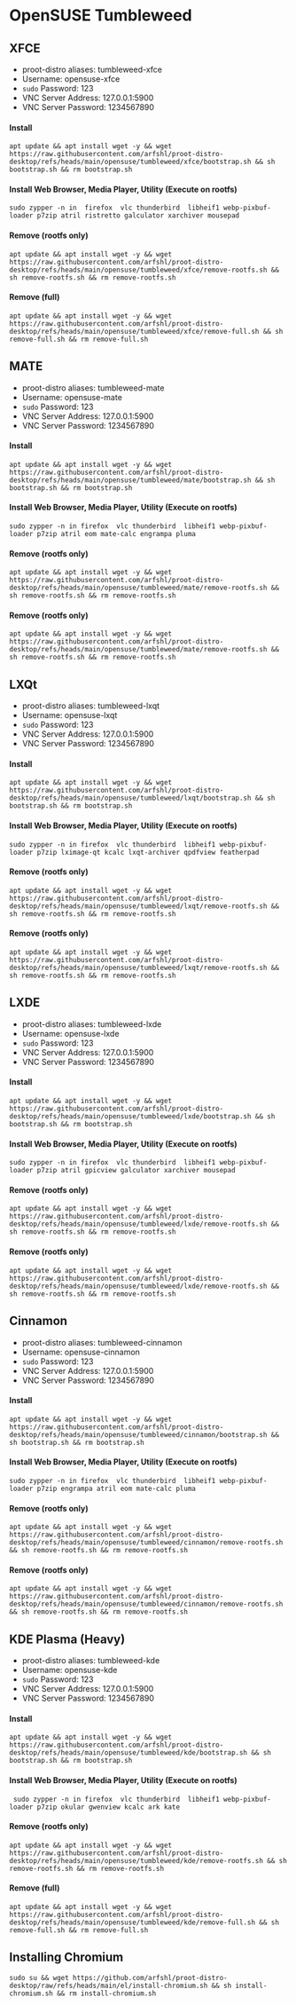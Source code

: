 # OpenSUSE Tumbleweed

## XFCE
- proot-distro aliases: tumbleweed-xfce
- Username: opensuse-xfce
- `sudo` Password: 123
- VNC Server Address: 127.0.0.1:5900
- VNC Server Password: 1234567890


#### Install
    apt update && apt install wget -y && wget https://raw.githubusercontent.com/arfshl/proot-distro-desktop/refs/heads/main/opensuse/tumbleweed/xfce/bootstrap.sh && sh bootstrap.sh && rm bootstrap.sh

#### Install Web Browser, Media Player, Utility (Execute on rootfs)
    sudo zypper -n in  firefox  vlc thunderbird  libheif1 webp-pixbuf-loader p7zip atril ristretto galculator xarchiver mousepad 

#### Remove (rootfs only)
    apt update && apt install wget -y && wget https://raw.githubusercontent.com/arfshl/proot-distro-desktop/refs/heads/main/opensuse/tumbleweed/xfce/remove-rootfs.sh && sh remove-rootfs.sh && rm remove-rootfs.sh
#### Remove (full)
    apt update && apt install wget -y && wget https://raw.githubusercontent.com/arfshl/proot-distro-desktop/refs/heads/main/opensuse/tumbleweed/xfce/remove-full.sh && sh remove-full.sh && rm remove-full.sh    

## MATE
- proot-distro aliases: tumbleweed-mate
- Username: opensuse-mate
- `sudo` Password: 123
- VNC Server Address: 127.0.0.1:5900
- VNC Server Password: 1234567890


#### Install
    apt update && apt install wget -y && wget https://raw.githubusercontent.com/arfshl/proot-distro-desktop/refs/heads/main/opensuse/tumbleweed/mate/bootstrap.sh && sh bootstrap.sh && rm bootstrap.sh

#### Install Web Browser, Media Player, Utility (Execute on rootfs)
    sudo zypper -n in firefox  vlc thunderbird  libheif1 webp-pixbuf-loader p7zip atril eom mate-calc engrampa pluma

#### Remove (rootfs only)
    apt update && apt install wget -y && wget https://raw.githubusercontent.com/arfshl/proot-distro-desktop/refs/heads/main/opensuse/tumbleweed/mate/remove-rootfs.sh && sh remove-rootfs.sh && rm remove-rootfs.sh
#### Remove (rootfs only)
    apt update && apt install wget -y && wget https://raw.githubusercontent.com/arfshl/proot-distro-desktop/refs/heads/main/opensuse/tumbleweed/mate/remove-rootfs.sh && sh remove-rootfs.sh && rm remove-rootfs.sh


## LXQt
- proot-distro aliases: tumbleweed-lxqt
- Username: opensuse-lxqt
- `sudo` Password: 123
- VNC Server Address: 127.0.0.1:5900
- VNC Server Password: 1234567890


#### Install
    apt update && apt install wget -y && wget https://raw.githubusercontent.com/arfshl/proot-distro-desktop/refs/heads/main/opensuse/tumbleweed/lxqt/bootstrap.sh && sh bootstrap.sh && rm bootstrap.sh

#### Install Web Browser, Media Player, Utility (Execute on rootfs)
    sudo zypper -n in firefox  vlc thunderbird  libheif1 webp-pixbuf-loader p7zip lximage-qt kcalc lxqt-archiver qpdfview featherpad

#### Remove (rootfs only)
    apt update && apt install wget -y && wget https://raw.githubusercontent.com/arfshl/proot-distro-desktop/refs/heads/main/opensuse/tumbleweed/lxqt/remove-rootfs.sh && sh remove-rootfs.sh && rm remove-rootfs.sh
#### Remove (rootfs only)
    apt update && apt install wget -y && wget https://raw.githubusercontent.com/arfshl/proot-distro-desktop/refs/heads/main/opensuse/tumbleweed/lxqt/remove-rootfs.sh && sh remove-rootfs.sh && rm remove-rootfs.sh

    
## LXDE
- proot-distro aliases: tumbleweed-lxde
- Username: opensuse-lxde
- `sudo` Password: 123
- VNC Server Address: 127.0.0.1:5900
- VNC Server Password: 1234567890


#### Install
    apt update && apt install wget -y && wget https://raw.githubusercontent.com/arfshl/proot-distro-desktop/refs/heads/main/opensuse/tumbleweed/lxde/bootstrap.sh && sh bootstrap.sh && rm bootstrap.sh

#### Install Web Browser, Media Player, Utility (Execute on rootfs)
    sudo zypper -n in firefox  vlc thunderbird  libheif1 webp-pixbuf-loader p7zip atril gpicview galculator xarchiver mousepad 

#### Remove (rootfs only)
    apt update && apt install wget -y && wget https://raw.githubusercontent.com/arfshl/proot-distro-desktop/refs/heads/main/opensuse/tumbleweed/lxde/remove-rootfs.sh && sh remove-rootfs.sh && rm remove-rootfs.sh
#### Remove (rootfs only)
    apt update && apt install wget -y && wget https://raw.githubusercontent.com/arfshl/proot-distro-desktop/refs/heads/main/opensuse/tumbleweed/lxde/remove-rootfs.sh && sh remove-rootfs.sh && rm remove-rootfs.sh

## Cinnamon
- proot-distro aliases: tumbleweed-cinnamon
- Username: opensuse-cinnamon
- `sudo` Password: 123
- VNC Server Address: 127.0.0.1:5900
- VNC Server Password: 1234567890


#### Install
    apt update && apt install wget -y && wget https://raw.githubusercontent.com/arfshl/proot-distro-desktop/refs/heads/main/opensuse/tumbleweed/cinnamon/bootstrap.sh && sh bootstrap.sh && rm bootstrap.sh

#### Install Web Browser, Media Player, Utility (Execute on rootfs)
    sudo zypper -n in firefox  vlc thunderbird  libheif1 webp-pixbuf-loader p7zip engrampa atril eom mate-calc pluma

#### Remove (rootfs only)
    apt update && apt install wget -y && wget https://raw.githubusercontent.com/arfshl/proot-distro-desktop/refs/heads/main/opensuse/tumbleweed/cinnamon/remove-rootfs.sh && sh remove-rootfs.sh && rm remove-rootfs.sh
#### Remove (rootfs only)
    apt update && apt install wget -y && wget https://raw.githubusercontent.com/arfshl/proot-distro-desktop/refs/heads/main/opensuse/tumbleweed/cinnamon/remove-rootfs.sh && sh remove-rootfs.sh && rm remove-rootfs.sh

## KDE Plasma (Heavy)
- proot-distro aliases: tumbleweed-kde
- Username: opensuse-kde
- `sudo` Password: 123
- VNC Server Address: 127.0.0.1:5900
- VNC Server Password: 1234567890

#### Install
    apt update && apt install wget -y && wget https://raw.githubusercontent.com/arfshl/proot-distro-desktop/refs/heads/main/opensuse/tumbleweed/kde/bootstrap.sh && sh bootstrap.sh && rm bootstrap.sh

#### Install Web Browser, Media Player, Utility (Execute on rootfs)
     sudo zypper -n in firefox  vlc thunderbird  libheif1 webp-pixbuf-loader p7zip okular gwenview kcalc ark kate
#### Remove (rootfs only)
    apt update && apt install wget -y && wget https://raw.githubusercontent.com/arfshl/proot-distro-desktop/refs/heads/main/opensuse/tumbleweed/kde/remove-rootfs.sh && sh remove-rootfs.sh && rm remove-rootfs.sh
#### Remove (full)
    apt update && apt install wget -y && wget https://raw.githubusercontent.com/arfshl/proot-distro-desktop/refs/heads/main/opensuse/tumbleweed/kde/remove-full.sh && sh remove-full.sh && rm remove-full.sh

## Installing Chromium
    sudo su && wget https://github.com/arfshl/proot-distro-desktop/raw/refs/heads/main/el/install-chromium.sh && sh install-chromium.sh && rm install-chromium.sh

